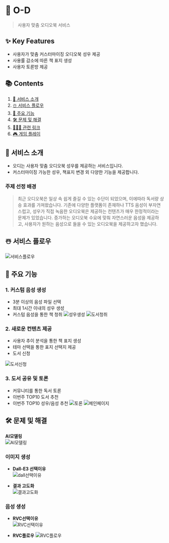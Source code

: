 # 🍇 O-D
> 사용자 맞춤 오디오북 서비스

## ✨ Key Features
- 사용자가 맞춤 커스터마이징 오디오북 성우 제공
- 사용률 감소에 따른 책 표지 생성
- 사용자 토론방 제공

## 📚 Contents
1. [👀 서비스 소개](#-서비스-소개)
2. [☃️ 서비스 플로우](#-☃️-서비스-플로우) 
3. [🌟 주요 기능](#-주요-기능)
4. [🛠️ 문제 및 해결](#-문제-및-해결)
5. [🏃🏻‍♀ 관련 링크](#-관련-링크)
6. [🎮 게임 플레이](#-게임-플레이)

## 🎄 서비스 소개
- 오디는 사용자 맞춤 오디오북 성우를 제공하는 서비스입니다.
- 커스터마이징 가능한 성우, 책표지 변경 외 다양한 기능을 제공합니다.

### 주제 선정 배경
> 최근 오디오북은 일상 속 쉽게 즐길 수 있는 수단이 되었으며, 이에따라 독서량 상승 효과를 가져왔습니다. 기존에 다양한 플랫폼이 존재하나 TTS 음성이 부자연스럽고, 성우가 직접 녹음한 오디오북은 제공하는 컨텐츠가 매우 한정적이라는 문제가 있었습니다. 증가하는 오디오북 수요에 맞춰 자연스러운 음성을 제공하고, 사용자가 원하는 음성으로 들을 수 있는 오디오북을 제공하고자 했습니다.

## ☃️ 서비스 플로우
![서비스플로우](README.assets/서비스플로우.png)

## 🌟 주요 기능

### 1. 커스텀 음성 생성
- 3분 이상의 음성 파일 선택
- 최대 1시간 이내의 성우 생성
- 커스텀 음성을 통한 책 청취
![성우생성](README.assets/성우생성.png)
![도서청취](README.assets/도서청취.png)

### 2. 새로운 컨텐츠 제공
- 사용자 추이 분석을 통한 책 표지 생성
- 테마 선택을 통한 표지 선택지 제공
- 도서 신청
  
![도서신청](README.assets/도서신청.png)

### 3. 도서 공유 및 토론
- 커뮤니티를 통한 독서 토론
- 이번주 TOP10 도서 추천
- 이번주 TOP10 성우/음성 추천
![토론](README.assets/토론.png)
![메인페이지](README.assets/메인페이지.png)

## 🛠️ 문제 및 해결
**AI모델링**  
![AI모델링](README.assets/AI모델링.png)
  
### 이미지 생성
- **Dall-E3 선택이유**  
  ![dall선택이유](README.assets/dall선택이유.png)

- **결과 고도화**  
  ![결과고도화](README.assets/결과고도화.png)

### 음성 생성
- **RVC선택이유**  
  ![RVC선택이유](README.assets/RVC선택이유.png)
  
- **RVC플로우**
  ![RVC플로우](README.assets/RVC플로우.png)
